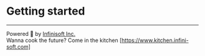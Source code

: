 # Getting started

---

Powered 🚀 by [Infinisoft Inc.](https://www.infini-soft.com)
<br>
Wanna cook the future? Come in the kitchen [https://www.kitchen.infini-soft.com]
